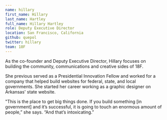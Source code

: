 ```yaml
---
name: hillary
first_name: Hillary
last_name: Hartley
full_name: Hillary Hartley
role: Deputy Executive Director
location: San Francisco, California
github: quepol
twitter: hillary
team: 18F
---
```


As the co-founder and Deputy Executive Director, Hillary focuses on building the community, communications and creative sides of 18F.

She previous served as a Presidential Innovation Fellow and worked for a company that helped build websites for federal, state, and local governments. She started her career working as a graphic designer on Arkansas' state website.

"This is the place to get big things done. If you build something [in government] and it’s successful, it is going to touch an enormous amount of people,” she says. “And that’s intoxicating.”
